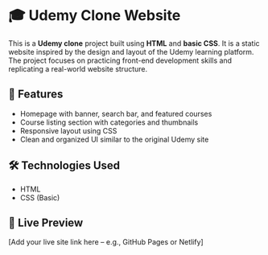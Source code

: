 # 🎓 Udemy Clone Website

This is a **Udemy clone** project built using **HTML** and **basic CSS**. It is a static website inspired by the design and layout of the Udemy learning platform. The project focuses on practicing front-end development skills and replicating a real-world website structure.

## 📌 Features

* Homepage with banner, search bar, and featured courses
* Course listing section with categories and thumbnails
* Responsive layout using CSS
* Clean and organized UI similar to the original Udemy site

## 🛠 Technologies Used

* HTML
* CSS (Basic)

## 🔗 Live Preview

\[Add your live site link here – e.g., GitHub Pages or Netlify]
